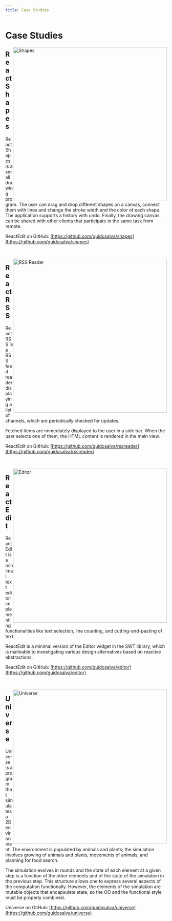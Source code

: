 ```yaml
---
title: Case Studies
---
```


<style scoped>
img {width:480px; float:right; padding:0; max-width:100%}
br {clear:both}
</style>


# Case Studies


![Shapes](images/shapes.png)
## React Shapes

ReactShapes is a small drawing program. The user can drag and drop
different shapes on a canvas, connect them with
lines and change the stroke width and the color of
each shape.
The application supports a history with undo.
Finally, the drawing canvas can be shared with
other clients that participate in the same task from
remote.

ReactEdit on GitHub:
[https://github.com/guidosalva/shapes](https://github.com/guidosalva/shapes)

<br/>


![RSS Reader](images/rssreader.png)
## ReactRSS

ReactRSS is a RSS feed reader displaying a list of channels, which are periodically checked for updates.

Fetched items are immediately displayed to the user in a side bar. When the user selects one of them, the HTML content is rendered in the main view.

ReactEdit on GitHub:
[https://github.com/guidosalva/rssreader](https://github.com/guidosalva/rssreader)

<br/>


![Editor](images/editor.png)
## React Edit

ReactEdit is a minimal text editor implementing functionalities like text selection, line counting, and cutting-and-pasting of text.

ReactEdit is a minimal version of the Editor widget in the SWT library, which is malleable to investigating various design alternatives based on reactive abstractions.

ReactEdit on GitHub:
[https://github.com/guidosalva/editor](https://github.com/guidosalva/editor)

<br/>


![Universe](images/universe.png)
## Universe

Universe is a program that simulates a 2D environment. The environment is populated by animals and plants; the simulation involves growing of animals and plants, movements of animals, and planning for food search.

The simulation evolves in rounds and the state of each element at a given step is a function of the other elements and of the state of the simulation in the previous step. This structure allows one to express several aspects of the computation functionally. However, the elements of the simulation are mutable objects that encapsulate state, so the OO and the functional style must be properly combined.

Universe on GitHub:
[https://github.com/guidosalva/universe](https://github.com/guidosalva/universe)

